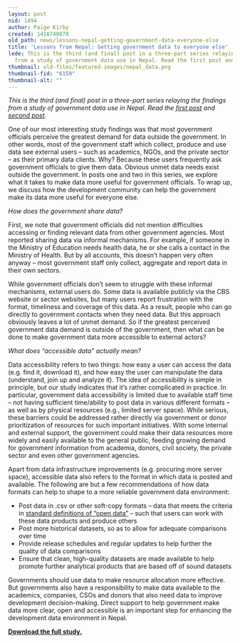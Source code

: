 ```yaml
---
layout: post
nid: 1494
author: Paige Kirby
created: 1418740078
old_path: news/lessons-nepal-getting-government-data-everyone-else
title: 'Lessons from Nepal: Getting government data to everyone else'
lede: This is the third (and final) post in a three-part series relaying the findings
  from a study of government data use in Nepal. Read the first post and second post.
thumbnail: old-files/featured-images/nepal_data.png
thumbnail-fid: "6159"
thumbnail-alt: ""
---
```


*This is the third (and final) post in a three-part series relaying the findings from a study of government data use in Nepal. Read the [first post](/news/demand-side-data-revolution-lessons-government-nepal) and [second post](/news/lessons-nepal-data-incentives-champions).*

One of our most interesting study findings was that most government officials perceive the greatest demand for data outside the government. In other words, most of the government staff which collect, produce and use data see external users – such as academics, NGOs, and the private sector – as their primary data clients. Why? Because these users frequently ask government officials to give them data. Obvious unmet data needs exist outside the government. In posts one and two in this series, we explore what it takes to make data more useful for government officials. To wrap up, we discuss how the development community can help the government make its data more useful for everyone else.

*How does the government share data?*

First, we note that government officials did not mention difficulties accessing or finding relevant data from other government agencies. Most reported sharing data via informal mechanisms. For example, if someone in the Ministry of Education needs health data, he or she calls a contact in the Ministry of Health. But by all accounts, this doesn’t happen very often anyway – most government staff only collect, aggregate and report data in their own sectors.

While government officials don’t seem to struggle with these informal mechanisms, external users do. Some data is available publicly via the CBS website or sector websites, but many users report frustration with the format, timeliness and coverage of this data. As a result, people who can go directly to government contacts when they need data. But this approach obviously leaves a lot of unmet demand. So if the greatest perceived government data demand is outside of the government, then what can be done to make government data more accessible to external actors?

*What does “accessible data” actually mean?*

Data accessibility refers to two things: how easy a user can access the data (e.g. find it, download it), and how easy the user can manipulate the data (understand, join up and analyze it). The idea of accessibility is simple in principle, but our study indicates that it’s rather complicated in practice. In particular, government data accessibility is limited due to available staff time – not having sufficient time/ability to post data in various different formats – as well as by physical resources (e.g., limited server space). While serious, these barriers could be addressed rather directly via government or donor prioritization of resources for such important initiatives. With some internal and external support, the government could make their data resources more widely and easily available to the general public, feeding growing demand for government information from academia, donors, civil society, the private sector and even other government agencies.

Apart from data infrastructure improvements (e.g. procuring more server space), accessible data also refers to the format in which data is posted and available. The following are but a few recommendations of how data formats can help to shape to a more reliable government data environment:

- Post data in .csv or other soft-copy formats – data that meets the criteria in [standard definitions of “open data”](http://opendatahandbook.org/en/what-is-open-data/) – such that users can work with these data products and produce others
- Post more historical datasets, so as to allow for adequate comparisons over time
- Provide release schedules and regular updates to help further the quality of data comparisons
- Ensure that clean, high-quality datasets are made available to help promote further analytical products that are based off of sound datasets

Governments should use data to make resource allocation more effective. But governments also have a responsibility to make data available to the academics, companies, CSOs and donors that also need data to improve development decision-making. Direct support to help government make data more clear, open and accessible is an important step for enhancing the development data environment in Nepal. 

[**Download the full study.**](/assets/webfm/pdfs/understanding_government_data_use_in_nepal_final.pdf)
